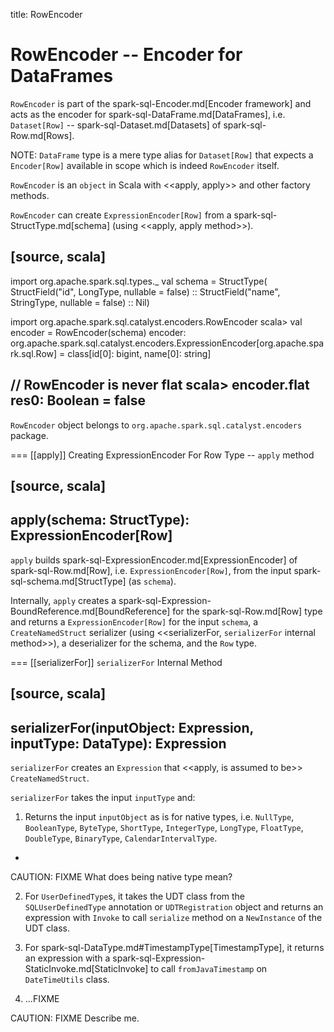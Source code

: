 title: RowEncoder

# RowEncoder -- Encoder for DataFrames

`RowEncoder` is part of the spark-sql-Encoder.md[Encoder framework] and acts as the encoder for spark-sql-DataFrame.md[DataFrames], i.e. `Dataset[Row]` -- spark-sql-Dataset.md[Datasets] of spark-sql-Row.md[Rows].

NOTE: `DataFrame` type is a mere type alias for `Dataset[Row]` that expects a `Encoder[Row]` available in scope which is indeed `RowEncoder` itself.

`RowEncoder` is an `object` in Scala with <<apply, apply>> and other factory methods.

`RowEncoder` can create `ExpressionEncoder[Row]` from a spark-sql-StructType.md[schema] (using <<apply, apply method>>).

[source, scala]
----
import org.apache.spark.sql.types._
val schema = StructType(
  StructField("id", LongType, nullable = false) ::
  StructField("name", StringType, nullable = false) :: Nil)

import org.apache.spark.sql.catalyst.encoders.RowEncoder
scala> val encoder = RowEncoder(schema)
encoder: org.apache.spark.sql.catalyst.encoders.ExpressionEncoder[org.apache.spark.sql.Row] = class[id[0]: bigint, name[0]: string]

// RowEncoder is never flat
scala> encoder.flat
res0: Boolean = false
----

`RowEncoder` object belongs to `org.apache.spark.sql.catalyst.encoders` package.

=== [[apply]] Creating ExpressionEncoder For Row Type -- `apply` method

[source, scala]
----
apply(schema: StructType): ExpressionEncoder[Row]
----

`apply` builds spark-sql-ExpressionEncoder.md[ExpressionEncoder] of spark-sql-Row.md[Row], i.e. `ExpressionEncoder[Row]`, from the input spark-sql-schema.md[StructType] (as `schema`).

Internally, `apply` creates a spark-sql-Expression-BoundReference.md[BoundReference] for the spark-sql-Row.md[Row] type and returns a `ExpressionEncoder[Row]` for the input `schema`, a `CreateNamedStruct` serializer (using <<serializerFor, `serializerFor` internal method>>), a deserializer for the schema, and the `Row` type.

=== [[serializerFor]] `serializerFor` Internal Method

[source, scala]
----
serializerFor(inputObject: Expression, inputType: DataType): Expression
----

`serializerFor` creates an `Expression` that <<apply, is assumed to be>> `CreateNamedStruct`.

`serializerFor` takes the input `inputType` and:

1. Returns the input `inputObject` as is for native types, i.e. `NullType`, `BooleanType`, `ByteType`, `ShortType`, `IntegerType`, `LongType`, `FloatType`, `DoubleType`, `BinaryType`, `CalendarIntervalType`.
+
CAUTION: FIXME What does being native type mean?

2. For ``UserDefinedType``s, it takes the UDT class from the `SQLUserDefinedType` annotation or `UDTRegistration` object and returns an expression with `Invoke` to call `serialize` method on a `NewInstance` of the UDT class.

3. For spark-sql-DataType.md#TimestampType[TimestampType], it returns an expression with a spark-sql-Expression-StaticInvoke.md[StaticInvoke] to call `fromJavaTimestamp` on `DateTimeUtils` class.

4. ...FIXME

CAUTION: FIXME Describe me.
